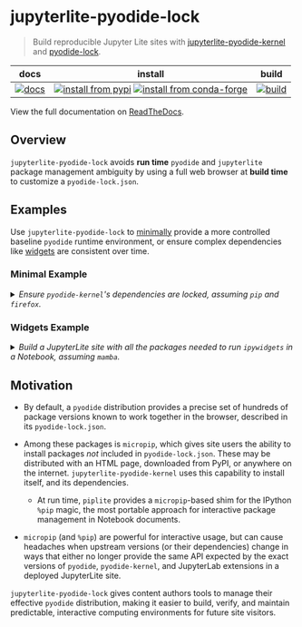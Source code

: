 # jupyterlite-pyodide-lock

> Build reproducible Jupyter Lite sites with [jupyterlite-pyodide-kernel][jlpk] and
> [pyodide-lock][pl].

|            docs             |                                          install                                           |                build                 |
| :-------------------------: | :----------------------------------------------------------------------------------------: | :----------------------------------: |
| [![docs][docs-badge]][docs] | [![install from pypi][pypi-badge]][pypi] [![install from conda-forge][conda-badge]][conda] | [![build][workflow-badge]][workflow] |

[docs]: https://jupyterlite-pyodide-lock.rtfd.org
[docs-badge]:
  https://readthedocs.org/projects/jupyterlite-pyodide-lock/badge/?version=latest
[conda-badge]: https://img.shields.io/conda/vn/conda-forge/jupyterlite-pyodide-lock
[conda]: https://anaconda.org/conda-forge/jupyterlite-pyodide-lock
[pypi-badge]: https://img.shields.io/pypi/v/jupyterlite-pyodide-lock
[pypi]: https://pypi.org/project/jupyterlite-pyodide-lock
[workflow-badge]:
  https://github.com/deathbeds/jupyterlite-pyodide-lock/actions/workflows/test.yml/badge.svg?branch=main
[workflow]:
  https://github.com/deathbeds/jupyterlite-pyodide-lock/actions/workflows/test.yml?query=branch%3Amain

View the full documentation on [ReadTheDocs][rtfd].

[jlpk]: https://github.com/jupyterlite/pyodide-kernel
[pl]: https://github.com/pyodide/pyodide-lock
[rtfd]: https://jupyterlite-pyodide-lock.rtfd.org/en/latest

## Overview

`jupyterlite-pyodide-lock` avoids **run time** `pyodide` and `jupyterlite` package
management ambiguity by using a full web browser at **build time** to customize a
`pyodide-lock.json`.

## Examples

Use `jupyterlite-pyodide-lock` to [minimally](#minimal-example) provide a more
controlled baseline `pyodide` runtime environment, or ensure complex dependencies like
[widgets](#widgets-example) are consistent over time.

### Minimal Example

<details>

<summary>
  <i>Ensure <code>pyodide-kernel</code>'s dependencies are locked, assuming
  <code>pip</code> and <code>firefox</code>.</i>
</summary>

#### Create the Minimal Build Environment

- make a `requirements.txt`

  ```text
  jupyterlite-core ==0.5.0
  jupyterlite-pyodide-kernel ==0.5.2
  jupyterlite-pyodide-lock ==0.1.2
  ```

- Run:

  ```bash
  pip install -r requirements.txt
  ```

#### Configure the Minimal Site

- build a `jupyter_lite_config.json`:

  ```json
  {
    "PyodideLockAddon": {
      "enabled": true
    }
  }
  ```

#### Build the Minimal Site

- build a `jupyter_lite_config.json`:

  ```bash
  jupyter lite build
  ```

#### Check the Minimal Site Works

- start a simple, local development server

  ```bash
  cd _output
  python -m http.server -b 127.0.0.1
  ```

- visit the site at `http://127.0.0.1:8000/`
- make a new Notebook
  - use basic `python` features

</details>

### Widgets Example

<details>

<summary>
  <i>Build a JupyterLite site with all the packages needed to run
  <code>ipywidgets</code> in a Notebook, assuming <code>mamba</code>.</i>
</summary>

#### Create the Widget Build Environment

- make an `environment.yml`

  ```yaml
  channels:
    - conda-forge
    - nodefaults
  dependencies:
    - ipywidgets ==8.1.5
    - jupyterlite-core ==0.5.0
    - jupyterlite-pyodide-kernel ==0.5.2
    - jupyterlite-pyodide-lock-recommended ==0.1.2
  ```

  - _the `-recommended` package includes `firefox` and `geckodriver`_
  - _optionally use a tool like [`conda-lock`][conda-lock] or [`pixi`][pixi] to create a
    lockfile for the build environment_

[conda-lock]: https://github.com/conda-incubator/conda-lock
[pixi]: https://github.com/prefix-dev/pixi

- Run:

  ```bash
  mamba env update --file environment.yml --prefix .venv
  source activate .venv # or just `activate .venv` on windows
  ```

#### Configure the Widgets Site

- build a `jupyter_lite_config.json`:

  ```json
  {
    "PyodideLockAddon": {
      "enabled": true,
      "specs": ["ipywidgets ==8.1.5"],
      "extra_preload_packages": ["ipywidgets"]
    },
    "PyodideLockOfflineAddon": {
      "enabled": true
    }
  }
  ```

  - _note the tight `ipywidgets` pin, ensuring compatibility with the build environment_

#### Build the Site with Widgets

- build a `jupyter_lite_config.json`:

  ```bash
  jupyter lite build
  ```

#### Check Widgets Works Offline

- disconnect from the internet ✈️
  - _this step is optional, but is the most reliable way to validate a reproducible
    site_
- start a simple, local development server

  ```bash
  cd _output
  python -m http.server -b 127.0.0.1
  ```

- visit the site at `http://127.0.0.1:8000/`
- make a new Notebook

  - see that `ipywidgets` can be imported, and widgets work:

    ```python
    import ipywidgets
    ipywidgets.FloatSlider()
    ```

</details>

## Motivation

- By default, a `pyodide` distribution provides a precise set of hundreds of package
  versions known to work together in the browser, described in its `pyodide-lock.json`.

- Among these packages is `micropip`, which gives site users the ability to install
  packages _not_ included in `pyodide-lock.json`. These may be distributed with an HTML
  page, downloaded from PyPI, or anywhere on the internet. `jupyterlite-pyodide-kernel`
  uses this capability to install itself, and its dependencies.

  - At run time, `piplite` provides a `micropip`-based shim for the IPython `%pip`
    magic, the most portable approach for interactive package management in Notebook
    documents.

- `micropip` (and `%pip`) are powerful for interactive usage, but can cause headaches
  when upstream versions (or their dependencies) change in ways that either no longer
  provide the same API expected by the exact versions of `pyodide`, `pyodide-kernel`,
  and JupyterLab extensions in a deployed JupyterLite site.

`jupyterlite-pyodide-lock` gives content authors tools to manage their effective
`pyodide` distribution, making it easier to build, verify, and maintain predictable,
interactive computing environments for future site visitors.
